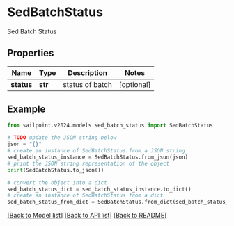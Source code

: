 # SedBatchStatus

Sed Batch Status

## Properties

Name | Type | Description | Notes
------------ | ------------- | ------------- | -------------
**status** | **str** | status of batch | [optional] 

## Example

```python
from sailpoint.v2024.models.sed_batch_status import SedBatchStatus

# TODO update the JSON string below
json = "{}"
# create an instance of SedBatchStatus from a JSON string
sed_batch_status_instance = SedBatchStatus.from_json(json)
# print the JSON string representation of the object
print(SedBatchStatus.to_json())

# convert the object into a dict
sed_batch_status_dict = sed_batch_status_instance.to_dict()
# create an instance of SedBatchStatus from a dict
sed_batch_status_from_dict = SedBatchStatus.from_dict(sed_batch_status_dict)
```
[[Back to Model list]](../README.md#documentation-for-models) [[Back to API list]](../README.md#documentation-for-api-endpoints) [[Back to README]](../README.md)


